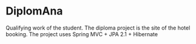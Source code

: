 # DiplomAna
Qualifying work of the student. The diploma project is the site of the hotel booking. The project uses Spring MVC + JPA 2.1 + Hibernate

